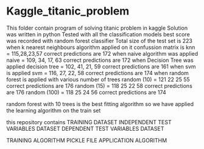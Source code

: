 # Kaggle_titanic_problem
This folder contain program of solving titanic problem in kaggle
Solution was written in python
Tested with all the classification models best score was recorded with random forest classifier
Total size of the test set is 223
when k nearest neighbours algorithm applied on it confussion matrix is
knn = 115,28,23,57  correct predictions are 172
when naive algorithm was applied
naive  = 109, 34, 17, 63 correct predictions are 172
when Decision Tree was applied
decision tree = 102, 41, 21, 59 correct predictions are 161
when svm is applied
svm = 116, 27, 22, 58 correct predictions are 174
when random forest is applied with various number of trees
random (10) = 121 22 25 55 correct predictions are 176
random (15) = 118 25 22 58 correct predictions are 176
random (100) =  118 25 24 56  correct predictions are 174


random forest with 10 trees is the best fitting algorithm so we have applied the learning algorithm on the train set


this repository contains
TRAINING DATASET
INDEPENDENT TEST VARIABLES DATASET
DEPENDENT TEST VARIABLES DATASET


TRAINING ALGORITHM
PICKLE FILE 
APPLICATION ALGORITHM
